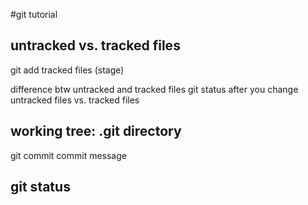#git tutorial 


## untracked vs. tracked files 
git add 
tracked files (stage)

difference btw untracked and tracked files 
git status 
after you change untracked files 
vs. 
tracked files 

## working tree: .git directory 
git commit 
commit message 

## git status 



